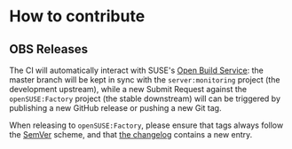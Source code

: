 # How to contribute

## OBS Releases

The CI will automatically interact with SUSE's [Open Build Service](https://build.opensuse.org): the master branch will be kept in sync with the `server:monitoring` project (the development upstream), while a new Submit Request against the `openSUSE:Factory` project (the stable downstream) will can be triggered by publishing a new GitHub release or pushing a new Git tag.
 
When releasing to `openSUSE:Factory`, please ensure that tags always follow the [SemVer](https://semver.org/) scheme, and that [the changelog](prometheus-hanadb_exporter.changes) contains a new entry.
 
 
